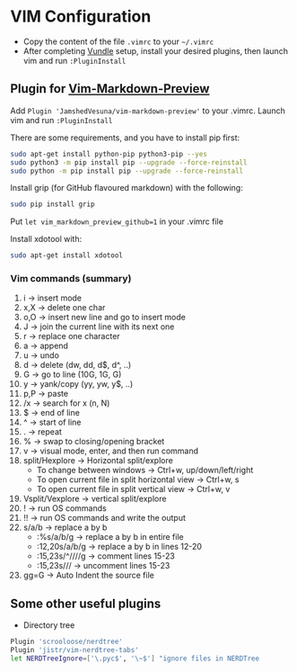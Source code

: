# VIM Configuration

- Copy the content of the file `.vimrc` to your `~/.vimrc`
- After completing [Vundle] setup, install your desired plugins, then launch vim and run `:PluginInstall`

## Plugin for [Vim-Markdown-Preview]

Add `Plugin 'JamshedVesuna/vim-markdown-preview'` to your .vimrc.
Launch vim and run `:PluginInstall`

There are some requirements, and you have to install pip first:

```bash
sudo apt-get install python-pip python3-pip --yes
sudo python3 -m pip install pip --upgrade --force-reinstall
sudo python -m pip install pip --upgrade --force-reinstall
```

Install grip (for GitHub flavoured markdown) with the following:

```bash
sudo pip install grip
```

Put `let vim_markdown_preview_github=1` in your .vimrc file

Install xdotool with:

```bash
sudo apt-get install xdotool
```

### Vim commands (summary)

1. i -> insert mode
2. x,X -> delete one char
3. o,O -> insert new line and go to insert mode
4. J -> join the current line with its next one
5. r -> replace one character
6. a -> append
7. u -> undo
8. d -> delete (dw, dd, d$, d^, ..)
9. G -> go to line (10G, 1G, G)
10. y -> yank/copy (yy, yw, y$, ..)
11. p,P -> paste
12. /x -> search for x (n, N)
13. $ -> end of line
14. ^ -> start of line
15. . -> repeat
16. % -> swap to closing/opening bracket
17. v -> visual mode, enter, and then run command
18. split/Hexplore -> Horizontal split/explore
    - To change between windows -> Ctrl+w, up/down/left/right
    - To open current file in split horizontal view -> Ctrl+w, s
    - To open current file in split vertical view -> Ctrl+w, v
19. Vsplit/Vexplore -> vertical split/explore
20. ! -> run OS commands
21. !! -> run OS commands and write the output
22. s/a/b -> replace a by b
    - :%s/a/b/g -> replace a by b in entire file
    - :12,20s/a/b/g -> replace a by b in lines 12-20
    - :15,23s/^/\/\//g -> comment lines 15-23
    - :15,23s/\/\/ -> uncomment lines 15-23
23. gg=G -> Auto Indent the source file

## Some other useful plugins

- Directory tree

```bash
Plugin 'scrooloose/nerdtree'
Plugin 'jistr/vim-nerdtree-tabs'
let NERDTreeIgnore=['\.pyc$', '\~$'] "ignore files in NERDTree
```

[Vundle]:http://github.com/VundleVim/Vundle.vim
[Vim-Markdown-Preview]:https://github.com/JamshedVesuna/vim-markdown-preview
